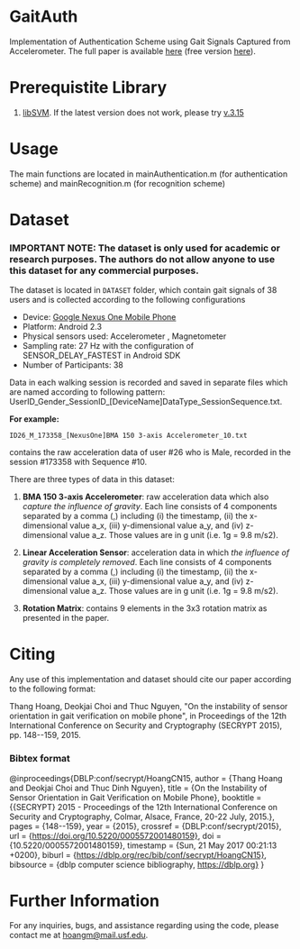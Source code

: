 # GaitAuth
Implementation of Authentication Scheme using Gait Signals Captured from Accelerometer. The full paper is available [here](http://ieeexplore.ieee.org/abstract/document/7518029/) (free version [here](https://arxiv.org/abs/1602.03199)).

# Prerequistite Library

1. [libSVM](https://www.csie.ntu.edu.tw/~cjlin/libsvm/). If the latest version does not work, please try [v.3.15](https://www.csie.ntu.edu.tw/~cjlin/libsvm/oldfiles/)


# Usage
The main functions are located in mainAuthentication.m (for authentication scheme) and mainRecognition.m (for recognition scheme)


# Dataset
### IMPORTANT NOTE: The dataset is only used for academic or research purposes. The authors do not allow anyone to use this dataset for any commercial purposes.

The dataset is located in ``DATASET`` folder, which contain gait signals of 38 users and is collected according to the following configurations

* Device: [Google Nexus One Mobile Phone](http://en.wikipedia.org/wiki/Nexus_One)
* Platform: Android 2.3
* Physical sensors used: Accelerometer , Magnetometer
* Sampling rate: 27 Hz  with the configuration of SENSOR_DELAY_FASTEST in Android SDK
* Number of Participants: 38

Data in each walking session is recorded and saved in separate files which are named according to following pattern:
UserID_Gender_SessionID_[DeviceName]DataType_SessionSequence.txt.

**For example:**

``
ID26_M_173358_[NexusOne]BMA 150 3-axis Accelerometer_10.txt
``

contains the raw acceleration data of user #26 who is Male, recorded in the session #173358 with Sequence #10.

There are three types of data in this dataset:

1. **BMA 150 3-axis Accelerometer**: raw acceleration data which also *capture the influence of gravity*. Each line consists of 4 components separated by a comma (,) including (i) the timestamp, (ii) the x-dimensional value a_x, (iii) y-dimensional value a_y, and (iv) z-dimensional value a_z. Those values are in g unit (i.e. 1g = 9.8 m/s2).

2. **Linear Acceleration Sensor**: acceleration data in which *the influence of gravity is completely removed*. Each line consists of 4 components separated by a comma (,) including (i) the timestamp, (ii) the x-dimensional value a_x, (iii) y-dimensional value a_y, and (iv) z-dimensional value a_z. Those values are in g unit (i.e. 1g = 9.8 m/s2).

3. **Rotation Matrix**: contains 9 elements in the 3x3 rotation matrix as presented in the paper.


# Citing

Any use of this implementation and dataset should cite our paper according to the following format:

Thang Hoang, Deokjai Choi and Thuc Nguyen, "On the instability of sensor orientation in gait verification on mobile phone", in Proceedings of the 12th International Conference on Security and Cryptography (SECRYPT 2015), pp. 148--159, 2015.


### Bibtex format

@inproceedings{DBLP:conf/secrypt/HoangCN15,
  author    = {Thang Hoang and
               Deokjai Choi and
               Thuc Dinh Nguyen},
  title     = {On the Instability of Sensor Orientation in Gait Verification on Mobile
               Phone},
  booktitle = {{SECRYPT} 2015 - Proceedings of the 12th International Conference
               on Security and Cryptography, Colmar, Alsace, France, 20-22 July,
               2015.},
  pages     = {148--159},
  year      = {2015},
  crossref  = {DBLP:conf/secrypt/2015},
  url       = {https://doi.org/10.5220/0005572001480159},
  doi       = {10.5220/0005572001480159},
  timestamp = {Sun, 21 May 2017 00:21:13 +0200},
  biburl    = {https://dblp.org/rec/bib/conf/secrypt/HoangCN15},
  bibsource = {dblp computer science bibliography, https://dblp.org}
}

# Further Information
For any inquiries, bugs, and assistance regarding using the code, please contact me at [hoangm@mail.usf.edu](hoangm@mail.usf.edu).

